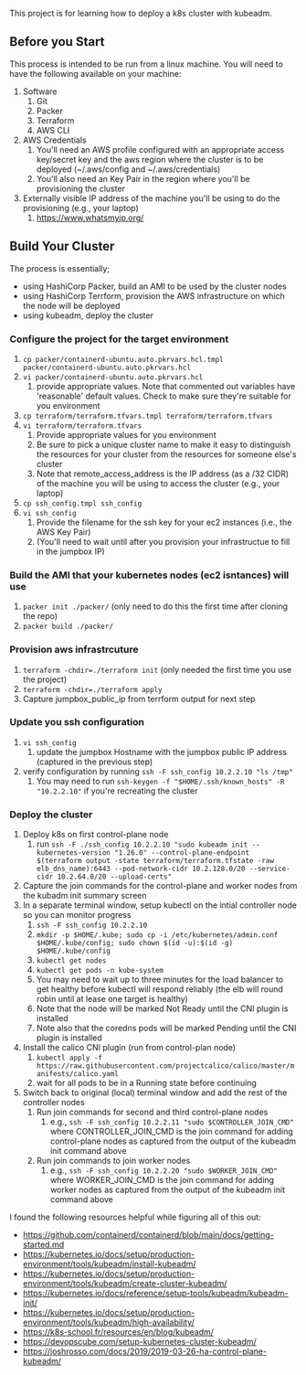 This project is for learning how to deploy a k8s cluster with kubeadm.

## Before you Start
This process is intended to be run from a linux machine.  You will need to have the following available on your machine:
1. Software
    1. Git
    3. Packer
    4. Terraform
    5. AWS CLI
2. AWS Credentials
    1. You'll need an AWS profile configured with an appropriate access key/secret key and the aws region where the cluster is to be deployed  (~/.aws/config and ~/.aws/credentials)
    2. You'll also need an Key Pair in the region where you'll be provisioning the cluster
3. Externally visible IP address of the machine you'll be using to do the provisioning (e.g., your laptop)
    1. https://www.whatsmyip.org/


## Build Your Cluster

The process is essentially;
- using HashiCorp Packer, build an AMI to be used by the cluster nodes
- using HashiCorp Terrform, provision the AWS infrastructure on which the node will be deployed
- using kubeadm, deploy the cluster

### Configure the project for the target environment
1. `cp packer/containerd-ubuntu.auto.pkrvars.hcl.tmpl packer/containerd-ubuntu.auto.pkrvars.hcl`
1. `vi packer/containerd-ubuntu.auto.pkrvars.hcl`
    1. provide appropriate values.  Note that commented out variables have 'reasonable' default values.  Check to make sure they're suitable for you environment
1. `cp terraform/terraform.tfvars.tmpl terraform/terraform.tfvars`
1. `vi terraform/terraform.tfvars`
    1. Provide appropriate values for you environment
    1. Be sure to pick a unique cluster name to make it easy to distinguish the resources for your cluster from the resources for someone else's cluster
    1. Note that remote_access_address is the IP address (as a /32 CIDR) of the machine you will be using to access the cluster (e.g., your laptop)
1. `cp ssh_config.tmpl ssh_config`
1. `vi ssh_config`
    1. Provide the filename for the ssh key for your ec2 instances (i.e., the AWS Key Pair)
    2. (You'll need to wait until after you provision your infrastructue to fill in the jumpbox IP)
        
### Build the AMI that your kubernetes nodes (ec2 isntances) will use
1. `packer init ./packer/`    (only need to do this the first time after cloning the repo)
1. `packer build ./packer/`

### Provision aws infrastrcuture
1. `terraform -chdir=./terraform init` (only needed the first time you use the project)
1. `terraform -chdir=./terraform apply`
1. Capture jumpbox_public_ip from terrform output for next step

### Update you ssh configuration
1. `vi ssh_config`
    1. update the jumpbox Hostname with the jumpbox public IP address (captured in the previous step)
1. verify configuration by running `ssh -F ssh_config 10.2.2.10 "ls /tmp"`
   1. You may need to run `ssh-keygen -f "$HOME/.ssh/known_hosts" -R "10.2.2.10"` if you're recreating the cluster

### Deploy the cluster
1. Deploy k8s on first control-plane node
    1. run `ssh -F ./ssh_config 10.2.2.10 "sudo kubeadm init --kubernetes-version "1.26.0" --control-plane-endpoint $(terraform output -state terraform/terraform.tfstate -raw elb_dns_name):6443 --pod-network-cidr 10.2.128.0/20 --service-cidr 10.2.64.0/20 --upload-certs"`
1. Capture the join commands for the control-plane and worker nodes from the kubadm init summary screen
1. In a separate terminal window, setup kubectl on the intial controller node so you can monitor progress
    1. `ssh -F ssh_config 10.2.2.10` 
    1. `mkdir -p $HOME/.kube; sudo cp -i /etc/kubernetes/admin.conf $HOME/.kube/config; sudo chown $(id -u):$(id -g) $HOME/.kube/config`
    1. `kubectl get nodes`
    1. `kubectl get pods -n kube-system`
    1. You may need to wait up to three minutes for the load balancer to get healthy before kubectl will respond reliably (the elb will round robin until at lease one target is healthy)
    1. Note that the node will be marked Not Ready until the CNI plugin is installed
    1. Note also that the coredns pods will be marked Pending until the CNI plugin is installed
1. 	Install the calico CNI plugin (run from control-plan node)
    1. `kubectl apply -f https://raw.githubusercontent.com/projectcalico/calico/master/manifests/calico.yaml`
    1. wait for all pods to be in a Running state before continuing
1. Switch back to original (local) terminal window and add the rest of the controller nodes
    1.  Run join commands for second and third control-plane nodes
        1. e.g., `ssh -F ssh_config 10.2.2.11 "sudo $CONTROLLER_JOIN_CMD"` where CONTROLLER_JOIN_CMD is the join command for adding control-plane nodes as captured from the output of the kubeadm init command above
    1.  Run join commands to join worker nodes
        1. e.g., `ssh -F ssh_config 10.2.2.20 "sudo $WORKER_JOIN_CMD"` where WORKER_JOIN_CMD is the join command for adding worker nodes as captured from the output of the kubeadm init command above


I found the following resources helpful while figuring all of this out:

- https://github.com/containerd/containerd/blob/main/docs/getting-started.md
- https://kubernetes.io/docs/setup/production-environment/tools/kubeadm/install-kubeadm/
- https://kubernetes.io/docs/setup/production-environment/tools/kubeadm/create-cluster-kubeadm/
- https://kubernetes.io/docs/reference/setup-tools/kubeadm/kubeadm-init/
- https://kubernetes.io/docs/setup/production-environment/tools/kubeadm/high-availability/
- https://k8s-school.fr/resources/en/blog/kubeadm/
- https://devopscube.com/setup-kubernetes-cluster-kubeadm/
- https://joshrosso.com/docs/2019/2019-03-26-ha-control-plane-kubeadm/
